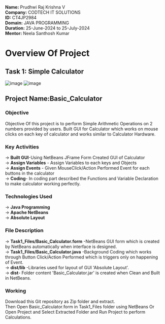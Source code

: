 **Name:** Prudhwi Raj Krishna V <br>
**Company:** CODTECH IT SOLUTIONS <br>
**ID:** CT4JP2984 <br>
**Domain:** JAVA PROGRAMMING <br>
**Duration:** 25-June-2024 to 25-July-2024 <br>
**Mentor:** Neela Santhosh Kumar <br>
# Overview Of Project
## Task 1: Simple Calculator 
![image](https://github.com/PrudhwiRaj1/Basic_Calculator/assets/174160463/a5ec9b66-e23e-4aff-83d9-bf8d5013a436)
![image](https://github.com/PrudhwiRaj1/Basic_Calculator/assets/174160463/d5383ad3-5235-40b3-8ed0-5942a4cf0a28)


## Project Name:Basic_Calculator
### Objective
Objective Of this project is to perform Simple Arithmetic Operations on 2 numbers provided by users.
Built GUI for Calculator which works on mouse clicks on each key of calculator and works similar to Calculator Hardware.
### Key Activities
-> **Built GUI**-Using NetBeans JFrame Form Created GUI of Calculator<br>
-> **Assign Variables** - Assign Variables to each keys and  Objects<br>
-> **Assign Events** - Given MouseClick/Action Performed Event for each buttons in the calculator<br>
-> **Coding**- In coding part described the Functions and Variable Declaration to make calculator working perfectly.<br>
### Technologies Used
-> **Java Programming**<br>
-> **Apache NetBeans**<br>
-> **Absolute Layout**
### File Description
-> **Task1_Files/Basic_Calculator.form** -NetBeans GUI form which is created by NetBeans automatically when interface is designed.<br>
-> **Task1_Files/Basic_Calculator.java** -Background Coding which works  through Button Click/Action Performed which is triggers only on happening of Event.<br>
-> **dist/lib** -Libraries used for layout of GUI 'Absolute Layout'.<br>
-> **dist**- Folder content 'Basic_Calculator.jar' is created when  Clean and Built in NetBeans.
### Working 
Download this Git repository as Zip folder and extract.<br>
Then Open Basic_Calculator.form in Task1_Files folder using NetBeans Or Open Project and Select Extracted Folder and Run Project to perform Calculations.
